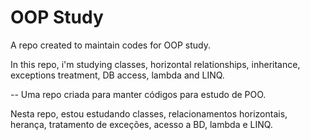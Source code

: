 # OOP Study
 A repo created to maintain codes for OOP study.

In this repo, i'm studying classes, horizontal relationships, inheritance, exceptions treatment, DB access, lambda and LINQ.

--
Uma repo criada para manter códigos para estudo  de POO.

Nesta repo, estou estudando classes, relacionamentos horizontais, herança, tratamento de exceções, acesso a BD, lambda e LINQ.
